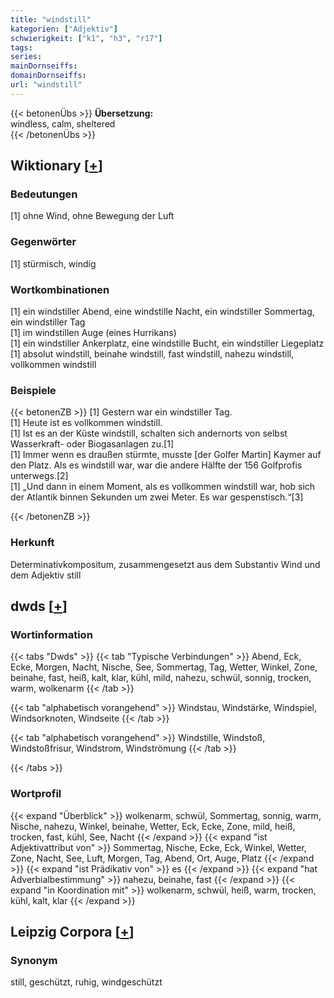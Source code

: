 ```yaml
---
title: "windstill"
kategorien: ["Adjektiv"]
schwierigkeit: ["k1", "h3", "r17"]
tags:
series:
mainDornseiffs:
domainDornseiffs:
url: "windstill"
---
```


{{< betonenÜbs >}}
**Übersetzung:**  
windless, calm, sheltered  
{{< /betonenÜbs >}}

## Wiktionary [[+](https://de.wiktionary.org/wiki/windstill)]

### Bedeutungen
[1] ohne Wind, ohne Bewegung der Luft  

### Gegenwörter
[1] stürmisch, windig  

### Wortkombinationen
[1] ein windstiller Abend, eine windstille Nacht, ein windstiller Sommertag, ein windstiller Tag  
[1] im windstillen Auge (eines Hurrikans)  
[1] ein windstiller Ankerplatz, eine windstille Bucht, ein windstiller Liegeplatz  
[1] absolut windstill, beinahe windstill, fast windstill, nahezu windstill, vollkommen windstill  

### Beispiele
{{< betonenZB >}}
[1] Gestern war ein windstiller Tag.  
[1] Heute ist es vollkommen windstill.  
[1] Ist es an der Küste windstill, schalten sich andernorts von selbst Wasserkraft- oder Biogasanlagen zu.[1]  
[1] Immer wenn es draußen stürmte, musste [der Golfer Martin] Kaymer auf den Platz. Als es windstill war, war die andere Hälfte der 156 Golfprofis unterwegs.[2]  
[1] „Und dann in einem Moment, als es vollkommen windstill war, hob sich der Atlantik binnen Sekunden um zwei Meter. Es war gespenstisch.“[3]  

{{< /betonenZB >}}
### Herkunft
Determinativkompositum, zusammengesetzt aus dem Substantiv Wind und dem Adjektiv still  



## dwds [[+](https://www.dwds.de/wb/windstill)]

### Wortinformation
{{< tabs "Dwds" >}}
{{< tab "Typische Verbindungen" >}}
Abend, Eck, Ecke, Morgen, Nacht, Nische, See, Sommertag, Tag, Wetter, Winkel, Zone, beinahe, fast, heiß, kalt, klar, kühl, mild, nahezu, schwül, sonnig, trocken, warm, wolkenarm
{{< /tab >}}

{{< tab "alphabetisch vorangehend" >}}
Windstau, Windstärke, Windspiel, Windsorknoten, Windseite
{{< /tab >}}

{{< tab "alphabetisch vorangehend" >}}
Windstille, Windstoß, Windstoßfrisur, Windstrom, Windströmung
{{< /tab >}}

{{< /tabs >}}

### Wortprofil
{{< expand "Überblick" >}} wolkenarm, schwül, Sommertag, sonnig, warm, Nische, nahezu, Winkel, beinahe, Wetter, Eck, Ecke, Zone, mild, heiß, trocken, fast, kühl, See, Nacht {{< /expand >}}
{{< expand "ist Adjektivattribut von" >}} Sommertag, Nische, Ecke, Eck, Winkel, Wetter, Zone, Nacht, See, Luft, Morgen, Tag, Abend, Ort, Auge, Platz {{< /expand >}}
{{< expand "ist Prädikativ von" >}} es {{< /expand >}}
{{< expand "hat Adverbialbestimmung" >}} nahezu, beinahe, fast {{< /expand >}}
{{< expand "in Koordination mit" >}} wolkenarm, schwül, heiß, warm, trocken, kühl, kalt, klar {{< /expand >}}

## Leipzig Corpora [[+](https://corpora.uni-leipzig.de/en/res?word=windstill&corpusId=deu_newscrawl-public_2018)]


### Synonym
still, geschützt, ruhig, windgeschützt

